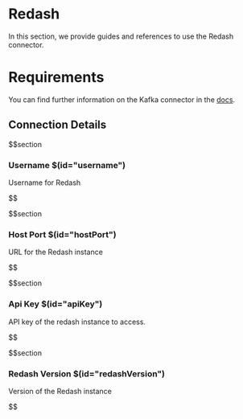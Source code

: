 # Redash

In this section, we provide guides and references to use the Redash connector.

# Requirements
<!-- to be updated -->
You can find further information on the Kafka connector in the [docs](https://docs.open-metadata.org/connectors/dashboard/redash).

## Connection Details

$$section
### Username $(id="username")

Username for Redash
<!-- username to be updated -->
$$

$$section
### Host Port $(id="hostPort")

URL for the Redash instance
<!-- hostPort to be updated -->
$$

$$section
### Api Key $(id="apiKey")

API key of the redash instance to access.
<!-- apiKey to be updated -->
$$

$$section
### Redash Version $(id="redashVersion")

Version of the Redash instance
<!-- redashVersion to be updated -->
$$
